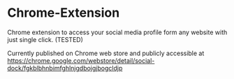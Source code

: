 # Chrome-Extension

Chrome extension to access your social media profile form any website with just single click. (TESTED)

Currently published on Chrome web store and publicly accessible at https://chrome.google.com/webstore/detail/social-dock/fgkblbhnbimfghlnjgdbojgjbogcldjp
